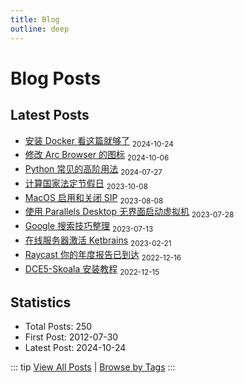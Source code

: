 ```yaml
---
title: Blog
outline: deep
---
```


# Blog Posts

## Latest Posts

- [安装 Docker 看这篇就够了](/blog/2024-10-24-install-docker) <sub>2024-10-24</sub>
- [修改 Arc Browser 的图标](/blog/2024-10-06-change-arc-icons) <sub>2024-10-06</sub>
- [Python 常见的高阶用法](/blog/2024-07-27-python-advanced-usage) <sub>2024-07-27</sub>
- [计算国家法定节假日](/blog/2023-10-08-ji-suan-guo-jia-fa-ding-jie-jia-ri) <sub>2023-10-08</sub>
- [MacOS 启用和关闭 SIP](/blog/2023-08-08-MacOS-qi-yong-he-bi-SIP) <sub>2023-08-08</sub>
- [使用 Parallels Desktop 无界面启动虚拟机](/blog/2023-07-28-use-paralles-desktop-without-ui) <sub>2023-07-28</sub>
- [Google 搜索技巧整理](/blog/2023-07-13-google-sou-suo-ji-qiao-zheng-li) <sub>2023-07-13</sub>
- [在线服务器激活 Ketbrains](/blog/2023-02-21-ketbrains-ji-huo-fu-wu-qi) <sub>2023-02-21</sub>
- [Raycast 你的年度报告已到达](/blog/2022-12-16-raycast) <sub>2022-12-16</sub>
- [DCE5-Skoala 安装教程](/blog/2022-12-15-Skoala-Install-Dce5) <sub>2022-12-15</sub>

## Statistics

- Total Posts: 250
- First Post: 2012-07-30
- Latest Post: 2024-10-24

::: tip
[View All Posts](/pages/archives) | [Browse by Tags](/pages/tags)
:::
